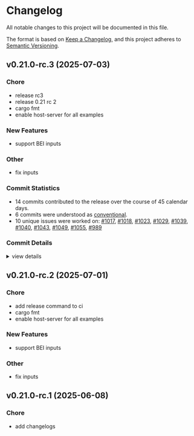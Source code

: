# Changelog

All notable changes to this project will be documented in this file.

The format is based on [Keep a Changelog](https://keepachangelog.com/en/1.0.0/),
and this project adheres to [Semantic Versioning](https://semver.org/spec/v2.0.0.html).

## v0.21.0-rc.3 (2025-07-03)

<csr-id-5dc2e81f8c2b1171df33703d73e38a49e7b4695d/>
<csr-id-81341e91707b31a5cba6967d23e230945180a4e8/>
<csr-id-f55c117c1627368978d26c788efbcb2ddda1da01/>
<csr-id-bc7cf371f822ff7a2667c329b6f77e5a694a93d4/>
<csr-id-c6f10d8162db1cb1b2c9f9d3f8f2be2cb181102b/>

### Chore

 - <csr-id-5dc2e81f8c2b1171df33703d73e38a49e7b4695d/> release rc3
 - <csr-id-81341e91707b31a5cba6967d23e230945180a4e8/> release 0.21 rc 2
 - <csr-id-f55c117c1627368978d26c788efbcb2ddda1da01/> cargo fmt
 - <csr-id-bc7cf371f822ff7a2667c329b6f77e5a694a93d4/> enable host-server for all examples

### New Features

 - <csr-id-117b0841a25dba5c6ffaadad88a8c4dba09d3cbb/> support BEI inputs

### Other

 - <csr-id-c6f10d8162db1cb1b2c9f9d3f8f2be2cb181102b/> fix inputs

### Commit Statistics

<csr-read-only-do-not-edit/>

 - 14 commits contributed to the release over the course of 45 calendar days.
 - 6 commits were understood as [conventional](https://www.conventionalcommits.org).
 - 10 unique issues were worked on: [#1017](https://github.com/cBournhonesque/lightyear/issues/1017), [#1018](https://github.com/cBournhonesque/lightyear/issues/1018), [#1023](https://github.com/cBournhonesque/lightyear/issues/1023), [#1029](https://github.com/cBournhonesque/lightyear/issues/1029), [#1039](https://github.com/cBournhonesque/lightyear/issues/1039), [#1040](https://github.com/cBournhonesque/lightyear/issues/1040), [#1043](https://github.com/cBournhonesque/lightyear/issues/1043), [#1049](https://github.com/cBournhonesque/lightyear/issues/1049), [#1055](https://github.com/cBournhonesque/lightyear/issues/1055), [#989](https://github.com/cBournhonesque/lightyear/issues/989)

### Commit Details

<csr-read-only-do-not-edit/>

<details><summary>view details</summary>

 * **[#1017](https://github.com/cBournhonesque/lightyear/issues/1017)**
    - Release 0.21 rc1 ([`dc0e61e`](https://github.com/cBournhonesque/lightyear/commit/dc0e61e06fe68309ed8cbfdcdfead633ad567537))
 * **[#1018](https://github.com/cBournhonesque/lightyear/issues/1018)**
    - Separate Connected from LocalId/RemoteId ([`89ce3e7`](https://github.com/cBournhonesque/lightyear/commit/89ce3e705fb262fe819ac1d254468caf3fc5fce5))
 * **[#1023](https://github.com/cBournhonesque/lightyear/issues/1023)**
    - Add HostServer ([`5b6af7e`](https://github.com/cBournhonesque/lightyear/commit/5b6af7edd3b41c05333d14dde258ea5e89c07c2d))
 * **[#1029](https://github.com/cBournhonesque/lightyear/issues/1029)**
    - Enable host-server for all examples ([`bc7cf37`](https://github.com/cBournhonesque/lightyear/commit/bc7cf371f822ff7a2667c329b6f77e5a694a93d4))
 * **[#1039](https://github.com/cBournhonesque/lightyear/issues/1039)**
    - Support BEI inputs ([`117b084`](https://github.com/cBournhonesque/lightyear/commit/117b0841a25dba5c6ffaadad88a8c4dba09d3cbb))
 * **[#1040](https://github.com/cBournhonesque/lightyear/issues/1040)**
    - Fix inputs ([`c6f10d8`](https://github.com/cBournhonesque/lightyear/commit/c6f10d8162db1cb1b2c9f9d3f8f2be2cb181102b))
 * **[#1043](https://github.com/cBournhonesque/lightyear/issues/1043)**
    - Make workspace crates depend on individual bevy crates ([`5dc3dc3`](https://github.com/cBournhonesque/lightyear/commit/5dc3dc3e17a8b821c35162b904b73eea0e1c69be))
 * **[#1049](https://github.com/cBournhonesque/lightyear/issues/1049)**
    - Alternative replication system + fix delta-compression ([`4d5e690`](https://github.com/cBournhonesque/lightyear/commit/4d5e69072485faa3975543792a8e11be7608a0ea))
 * **[#1055](https://github.com/cBournhonesque/lightyear/issues/1055)**
    - Release 0.21 rc 2 ([`81341e9`](https://github.com/cBournhonesque/lightyear/commit/81341e91707b31a5cba6967d23e230945180a4e8))
 * **[#989](https://github.com/cBournhonesque/lightyear/issues/989)**
    - Bevy main refactor ([`b236123`](https://github.com/cBournhonesque/lightyear/commit/b236123c8331f9feea8c34cb9e0d6a179bb34918))
 * **Uncategorized**
    - Release lightyear_serde v0.21.0-rc.3, lightyear_utils v0.21.0-rc.3, lightyear_core v0.21.0-rc.3, lightyear_link v0.21.0-rc.3, lightyear_aeronet v0.21.0-rc.3, lightyear_connection v0.21.0-rc.3, lightyear_macros v0.21.0-rc.3, lightyear_transport v0.21.0-rc.3, lightyear_messages v0.21.0-rc.3, lightyear_replication v0.21.0-rc.3, lightyear_sync v0.21.0-rc.3, lightyear_interpolation v0.21.0-rc.3, lightyear_prediction v0.21.0-rc.3, lightyear_frame_interpolation v0.21.0-rc.3, lightyear_avian2d v0.21.0-rc.3, lightyear_avian3d v0.21.0-rc.3, lightyear_crossbeam v0.21.0-rc.3, lightyear_inputs v0.21.0-rc.3, lightyear_inputs_bei v0.21.0-rc.3, lightyear_inputs_leafwing v0.21.0-rc.3, lightyear_inputs_native v0.21.0-rc.3, lightyear_netcode v0.21.0-rc.3, lightyear_steam v0.21.0-rc.3, lightyear_webtransport v0.21.0-rc.3, lightyear_udp v0.21.0-rc.3, lightyear v0.21.0-rc.3 ([`134306e`](https://github.com/cBournhonesque/lightyear/commit/134306eaf4e23d2f609c8a7c93adc3c55618ff11))
    - Release rc3 ([`5dc2e81`](https://github.com/cBournhonesque/lightyear/commit/5dc2e81f8c2b1171df33703d73e38a49e7b4695d))
    - Cargo fmt ([`f55c117`](https://github.com/cBournhonesque/lightyear/commit/f55c117c1627368978d26c788efbcb2ddda1da01))
    - Fix lints ([`9040874`](https://github.com/cBournhonesque/lightyear/commit/904087429078e4bbda90a01edd0a0bad68801767))
</details>

## v0.21.0-rc.2 (2025-07-01)

<csr-id-cedab052a0f47cf91b15267b8d83eb87524a8f4d/>
<csr-id-f55c117c1627368978d26c788efbcb2ddda1da01/>
<csr-id-bc7cf371f822ff7a2667c329b6f77e5a694a93d4/>
<csr-id-c6f10d8162db1cb1b2c9f9d3f8f2be2cb181102b/>

### Chore

 - <csr-id-cedab052a0f47cf91b15267b8d83eb87524a8f4d/> add release command to ci
 - <csr-id-f55c117c1627368978d26c788efbcb2ddda1da01/> cargo fmt
 - <csr-id-bc7cf371f822ff7a2667c329b6f77e5a694a93d4/> enable host-server for all examples

### New Features

 - <csr-id-117b0841a25dba5c6ffaadad88a8c4dba09d3cbb/> support BEI inputs

### Other

 - <csr-id-c6f10d8162db1cb1b2c9f9d3f8f2be2cb181102b/> fix inputs

## v0.21.0-rc.1 (2025-06-08)

<csr-id-f361b72d433086c61ed6b4776fd4ee308c3747e1/>

### Chore

 - <csr-id-f361b72d433086c61ed6b4776fd4ee308c3747e1/> add changelogs

